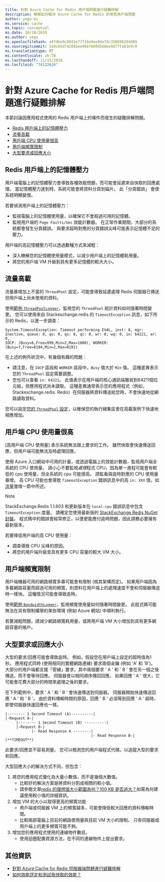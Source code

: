 ```yaml
---
title: 針對 Azure Cache for Redis 用戶端問題進行疑難排解
description: 瞭解如何解決 Azure Cache for Redis 的常見用戶端問題
author: yegu-ms
ms.service: cache
ms.topic: conceptual
ms.date: 10/18/2019
ms.author: yegu
ms.openlocfilehash: a4fdbe9c0943e77719a9ee9da7dc358696284d99
ms.sourcegitcommit: 5a8c65d7420daee9667660d560be9d77fa93e9c9
ms.translationtype: MT
ms.contentlocale: zh-TW
ms.lasthandoff: 11/15/2019
ms.locfileid: "74122626"
---
```

# <a name="troubleshoot-azure-cache-for-redis-client-side-issues"></a>針對 Azure Cache for Redis 用戶端問題進行疑難排解

本節討論因應用程式使用的 Redis 用戶端上的條件而發生的疑難排解問題。

- [Redis 用戶端上的記憶體壓力](#memory-pressure-on-redis-client)
- [流量高載](#traffic-burst)
- [用戶端 CPU 使用量很高](#high-client-cpu-usage)
- [用戶端頻寬限制](#client-side-bandwidth-limitation)
- [大型要求或回應大小](#large-request-or-response-size)

## <a name="memory-pressure-on-redis-client"></a>Redis 用戶端上的記憶體壓力

用戶端電腦上的記憶體壓力會導致各種效能問題，而可能會延遲來自快取的回應處理。 當記憶體壓力達到時，系統可能會將資料分頁到磁片。 此「分頁錯誤」 會使系統明顯變慢。

若要偵測用戶端上的記憶體壓力：

- 監視電腦上的記憶體使用量，以確保它不會超過可用的記憶體。
- 監視用戶端的 `Page Faults/Sec` 效能計數器。 在正常作業期間，大部分的系統都會發生分頁錯誤。 與要求超時對應的分頁錯誤尖峰可能表示記憶體不足的壓力。

用戶端的高記憶體壓力可以透過數種方式來減輕：

- 深入瞭解您的記憶體使用量模式，以減少用戶端上的記憶體耗用量。
- 將您的用戶端 VM 升級到具有更多記憶體的較大大小。

## <a name="traffic-burst"></a>流量高載

流量暴增加上不當的 `ThreadPool` 設定，可能會導致延遲處理 Redis 伺服器已傳送但用戶端上尚未使用的資料。

使用[範例 `ThreadPoolLogger`](https://github.com/JonCole/SampleCode/blob/master/ThreadPoolMonitor/ThreadPoolLogger.cs)，監視您的 `ThreadPool` 統計資料如何隨著時間變更。 您可以使用來自 Stackexchange.redis 的 `TimeoutException` 訊息，如下所示的 Redis，以進一步調查：

    System.TimeoutException: Timeout performing EVAL, inst: 8, mgr: Inactive, queue: 0, qu: 0, qs: 0, qc: 0, wr: 0, wq: 0, in: 64221, ar: 0,
    IOCP: (Busy=6,Free=999,Min=2,Max=1000), WORKER: (Busy=7,Free=8184,Min=2,Max=8191)

在上述的例外狀況中，有幾個有趣的問題：

- 請注意，在 `IOCP` 區段和 `WORKER` 區段中，`Busy` 值大於 `Min` 值。 這種差異表示您的 `ThreadPool` 設定需要調整。
- 您也可以查看 `in: 64221`。 此值表示在用戶端的核心通訊端層收到64211個位元組，但應用程式尚未讀取。 這種差異通常表示您的應用程式（例如，Stackexchange.redis. Redis）在伺服器將資料傳送給您時，不會快速地從網路讀取資料。

您可以設定[您的 `ThreadPool` 設定](https://gist.github.com/JonCole/e65411214030f0d823cb)，以確保您的執行緒集區會在高載案例下快速地相應增加。

## <a name="high-client-cpu-usage"></a>用戶端 CPU 使用量很高

[高用戶端 CPU 使用量] 表示系統無法跟上要求的工作。 雖然快取會快速傳送回應，但用戶端可能無法及時處理回應。

使用 Azure 入口網站中可用的計量，或透過電腦上的效能計數器，監視用戶端全系統的 CPU 使用量。 請小心不要監視*處理*程式 CPU，因為單一進程可能會有較低的 cpu 使用量，但全系統的 cpu 可能很高。 請監看與逾時對應的 CPU 使用量暴增。 高 CPU 可能也會導致 `TimeoutException` 錯誤訊息中的高 `in: XXX` 值，如[流量](#traffic-burst)激增一節中所述。

> [!NOTE]
> StackExchange.Redis 1.1.603 和更新版本在 `local-cpu` 錯誤訊息中包含 `TimeoutException` 度量。 請確定您使用最新版的 [StackExchange.Redis NuGet 封裝](https://www.nuget.org/packages/StackExchange.Redis/)。 程式碼中的錯誤會經常修正，以便更能應付逾時問題，因此請務必要擁有最新版本。
>

若要降低用戶端的高 CPU 使用量：

- 調查導致 CPU 尖峰的原因。
- 將您的用戶端升級至具有更多 CPU 容量的較大 VM 大小。

## <a name="client-side-bandwidth-limitation"></a>用戶端頻寬限制

用戶端機器可用的網路頻寬多寡可能會有限制 (視其架構而定)。 如果用戶端因為多載網路容量而超過可用的頻寬，則資料在用戶端上的處理速度不會和伺服器傳送時一樣快。 這種情況可能會導致逾時。

使用[範例 `BandwidthLogger`](https://github.com/JonCole/SampleCode/blob/master/BandWidthMonitor/BandwidthLogger.cs)，監視頻寬使用量如何隨著時間變更。 此程式碼可能無法在具有限制權限的某些環境 (例如 Azure 網站) 中順利執行。

若要減輕問題，請減少網路頻寬耗用量，或將用戶端 VM 大小增加到具有更多網路容量的帳戶。

## <a name="large-request-or-response-size"></a>大型要求或回應大小

大型的要求/回應可能會導致逾時。 例如，假設您在用戶端上設定的超時值為1秒。 應用程式同時 (使用相同的實體網路連線) 要求兩個金鑰 (例如 'A' 和 'B')。 大部分的用戶端都支援「管線」要求，其中兩個要求 ' A ' 和 ' B ' 會在另一個之後傳送，而不會等待回應。 伺服器會以相同順序傳回回應。 如果回應 ' A ' 很大，它可能會花費大部分的時間來處理之後的要求。

在下列範例中，要求 ' A ' 和 ' B ' 會快速傳送到伺服器。 伺服器開始快速傳送回應 ' A ' 和 ' B '。 由於資料傳輸時間的原因，回應 ' B ' 必須等到回應 ' A ' 超時，即使伺服器快速回應也一樣。

    |-------- 1 Second Timeout (A)----------|
    |-Request A-|
         |-------- 1 Second Timeout (B) ----------|
         |-Request B-|
                |- Read Response A --------|
                                           |- Read Response B-| (**TIMEOUT**)

此要求/回應並不容易測量。 您可以檢測您的用戶端程式代碼，以追蹤大型的要求和回應。

大型回應大小的解決方式不同，但包含：

1. 將您的應用程式優化為大量小數值，而不是幾個大數值。
    - 比較好的解決方案是將資料分割成相關的較小值。
    - 請參閱文章[redis 的理想值大小範圍為何？100 KB 是否過大？](https://groups.google.com/forum/#!searchin/redis-db/size/redis-db/n7aa2A4DZDs/3OeEPHSQBAAJ)如需為何建議使用較小值的詳細資訊。
1. 增加 VM 的大小以取得更高的頻寬功能
    - 用戶端或伺服器 VM 上的頻寬越多，可能會降低較大回應的資料傳輸時間。
    - 比較兩部電腦上目前的網路使用量與目前 VM 大小的限制。 只有伺服器或用戶端上的更多頻寬可能不夠。
1. 增加您的應用程式使用的連線物件數目。
    - 使用迴圈配置資源方法，在不同的連線物件上提出要求。

## <a name="additional-information"></a>其他資訊

- [針對 Azure Cache for Redis 伺服器端問題進行疑難排解](cache-troubleshoot-server.md)
- [如何效能評定和測試我快取的效能？](cache-faq.md#how-can-i-benchmark-and-test-the-performance-of-my-cache)
